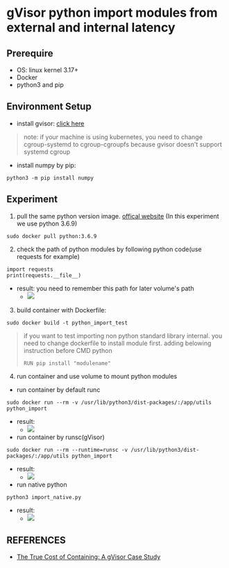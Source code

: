 # gVisor python import modules from external and internal latency

## Prerequire
- OS: linux kernel 3.17+
- Docker
- python3 and pip

## Environment Setup

- install gvisor: [click here](https://gvisor.dev/docs/user_guide/install/)
> note: if your machine is using kubernetes, you need to change cgroup-systemd to cgroup-cgroupfs because gvisor doesn't support systemd cgroup
- install numpy by pip:
```
python3 -m pip install numpy
```

## Experiment
1. pull the same python version image. [offical website](https://hub.docker.com/_/python) (In this experiment we use python 3.6.9)
  ```
  sudo docker pull python:3.6.9
  ```
2. check the path of python modules by following python code(use requests for example)
  ```
  import requests
  print(requests.__file__)
  ```
  - result: you need to remember this path for later volume's path
    - ![](https://i.imgur.com/kChNEsg.png)

3. build container with Dockerfile:
  ```
  sudo docker build -t python_import_test
  ```
  > if you want to test importing non python standard library internal. you need to change dockerfile to install module first.
  > adding belowing instruction before CMD python
  > ```
  > RUN pip install "modulename"
  > ```
  
  
4. run container and use volume to mount python modules
  - run container by default runc
  ```
  sudo docker run --rm -v /usr/lib/python3/dist-packages/:/app/utils python_import
  ```
  - result:
    - ![](https://i.imgur.com/ZweSxsr.png)
  - run container by runsc(gVisor)
  ```
  sudo docker run --rm --runtime=runsc -v /usr/lib/python3/dist-packages/:/app/utils python_import
  ```
  - result: 
    - ![](https://i.imgur.com/jBRjXeu.png)
  - run native python
  ```
  python3 import_native.py
  ```
  - result:
    - ![](https://i.imgur.com/ZaKjwSF.png)
 
## REFERENCES
- [The True Cost of Containing: A gVisor Case Study](https://www.usenix.org/system/files/hotcloud19-paper-young.pdf)
